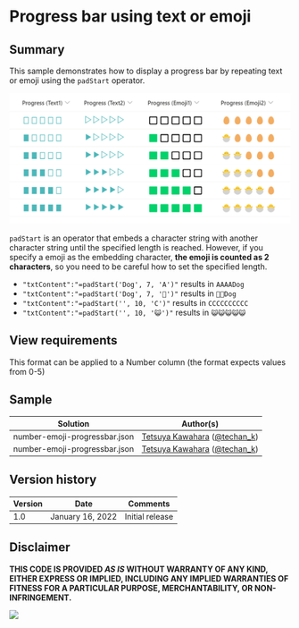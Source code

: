 # Progress bar using text or emoji

## Summary
This sample demonstrates how to display a progress bar by repeating text or emoji using the `padStart` operator.

![screenshot of the sample](./assets/screenshot.png)

`padStart` is an operator that embeds a character string with another character string until the specified length is reached. However, if you specify a emoji as the embedding character, **the emoji is counted as 2 characters**, so you need to be careful how to set the specified length.

- `"txtContent":"=padStart('Dog', 7, 'A')"` results in `AAAADog`
- `"txtContent":"=padStart('Dog', 7, '🐶')"` results in `🐶🐶Dog`
- `"txtContent":"=padStart('', 10, 'C')"` results in `CCCCCCCCCC`
- `"txtContent":"=padStart('', 10, '😺')"` results in `😺😺😺😺😺`

## View requirements
This format can be applied to a Number column (the format expects values from 0-5)

## Sample

Solution|Author(s)
--------|---------
number-emoji-progressbar.json | [Tetsuya Kawahara](https://github.com/tecchan1107) ([@techan_k](https://twitter.com/techan_k))
number-emoji-progressbar.json | [Tetsuya Kawahara](https://github.com/tecchan1107) ([@techan_k](https://twitter.com/techan_k))

## Version history

Version |Date             |Comments
--------|-----------------|--------
1.0     |January 16, 2022 |Initial release

## Disclaimer
**THIS CODE IS PROVIDED *AS IS* WITHOUT WARRANTY OF ANY KIND, EITHER EXPRESS OR IMPLIED, INCLUDING ANY IMPLIED WARRANTIES OF FITNESS FOR A PARTICULAR PURPOSE, MERCHANTABILITY, OR NON-INFRINGEMENT.**

<img src="https://pnptelemetry.azurewebsites.net/list-formatting/column-samples/number-emoji-progressbar" />